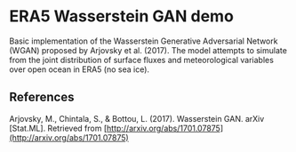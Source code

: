 # ERA5 Wasserstein GAN demo

Basic implementation of the Wasserstein Generative Adversarial Network (WGAN) proposed by Arjovsky et al. (2017). The model attempts to simulate from the joint distribution of surface fluxes and meteorological variables over open ocean in ERA5 (no sea ice).

## References

Arjovsky, M., Chintala, S., & Bottou, L. (2017). Wasserstein GAN. arXiv [Stat.ML]. Retrieved from [http://arxiv.org/abs/1701.07875](http://arxiv.org/abs/1701.07875)
